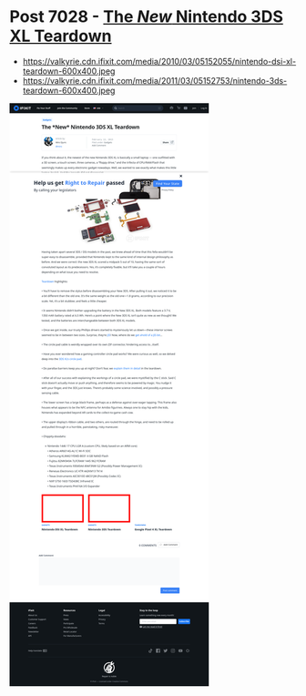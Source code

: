 # Post 7028 - [The *New* Nintendo 3DS XL Teardown](https://www.ifixit.com/News/7028/nintendo-3ds-xl)

- https://valkyrie.cdn.ifixit.com/media/2010/03/05152055/nintendo-dsi-xl-teardown-600x400.jpeg
- https://valkyrie.cdn.ifixit.com/media/2011/03/05152753/nintendo-3ds-teardown-600x400.jpeg

![screencap](screenshots/9550fda8-f4fa-4f9d-8bd6-21943806aea0.png)
